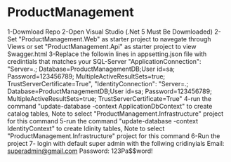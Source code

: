 # ProductManagement
1-Dowmload Repo 
2-Open Visual Studio (.Net 5 Must Be Dowmloaded)
2- Set "ProductManagement.Web" as starter project to navegate through Views or set "ProductManagement.Api" as starter project to view Swagger.html
3-Replace the followin lines in appsetting.json file with credintials that matches your SQL-Server
    "ApplicationConnection": "Server=.; Database=ProductManagementDB;User id=sa; Password=123456789; MultipleActiveResultSets=true; TrustServerCertificate=True",
    "IdentityConnection": "Server=.; Database=ProductManagementDB;User id=sa; Password=123456789; MultipleActiveResultSets=true; TrustServerCertificate=True"
4-run the command "update-database -context ApplicationDbContext" to create catalog tables, Note to select "ProductManagement.Infrastructure" project for this command
5-run the command "update-database -context IdentityContext" to create Idinity tables, Note to select "ProductManagement.Infrastructure" project for this command
6-Run the project
7- login with default super admin with the follwing cridinyials
  Email: superadmin@gmail.com
  Password: 123Pa$$word!
